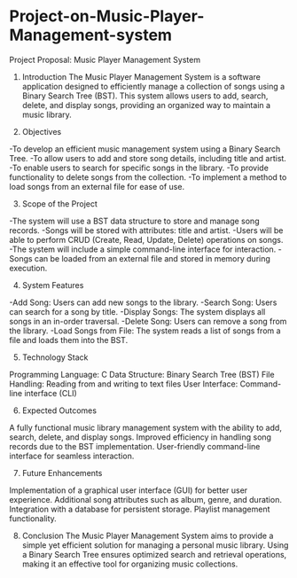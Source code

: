 # Project-on-Music-Player-Management-system
Project Proposal: Music Player Management System

1. Introduction
The Music Player Management System is a software application designed to efficiently manage a collection of songs using a Binary Search Tree (BST). This system allows users to add, search, delete, and display songs, providing an organized way to maintain a music library.

2. Objectives

-To develop an efficient music management system using a Binary Search Tree.
-To allow users to add and store song details, including title and artist.
-To enable users to search for specific songs in the library.
-To provide functionality to delete songs from the collection.
-To implement a method to load songs from an external file for ease of use.

3. Scope of the Project

-The system will use a BST data structure to store and manage song records.
-Songs will be stored with attributes: title and artist.
-Users will be able to perform CRUD (Create, Read, Update, Delete) operations on songs.
-The system will include a simple command-line interface for interaction.
-Songs can be loaded from an external file and stored in memory during execution.

4. System Features

-Add Song: Users can add new songs to the library.
-Search Song: Users can search for a song by title.
-Display Songs: The system displays all songs in an in-order traversal.
-Delete Song: Users can remove a song from the library.
-Load Songs from File: The system reads a list of songs from a file and loads them into the BST.

5. Technology Stack

Programming Language: C
Data Structure: Binary Search Tree (BST)
File Handling: Reading from and writing to text files
User Interface: Command-line interface (CLI)

6. Expected Outcomes

A fully functional music library management system with the ability to add, search, delete, and display songs.
Improved efficiency in handling song records due to the BST implementation.
User-friendly command-line interface for seamless interaction.

7. Future Enhancements

Implementation of a graphical user interface (GUI) for better user experience.
Additional song attributes such as album, genre, and duration.
Integration with a database for persistent storage.
Playlist management functionality.

8. Conclusion
The Music Player Management System aims to provide a simple yet efficient solution for managing a personal music library. Using a Binary Search Tree ensures optimized search and retrieval operations, making it an effective tool for organizing music collections.


